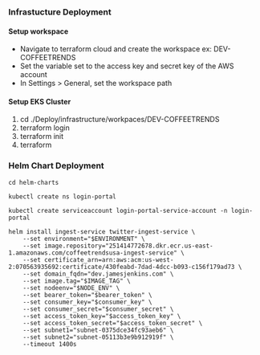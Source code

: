 ### Infrastucture Deployment

#### Setup workspace

 * Navigate to terraform cloud and create the workspace ex: DEV-COFFEETRENDS
 * Set the variable set to the access key and secret key of the AWS account
 * In Settings > General, set the workspace path 

#### Setup EKS Cluster

1. cd ./Deploy/infrastructure/workpaces/DEV-COFFEETRENDS
1. terraform login
1. terraform init
1. terraform 

### Helm Chart Deployment

`cd helm-charts`

`kubectl create ns login-portal`

`kubectl create serviceaccount login-portal-service-account -n login-portal`
    
```
helm install ingest-service twitter-ingest-service \
    --set environment="$ENVIRONMENT" \
    --set image.repository="251414772678.dkr.ecr.us-east-1.amazonaws.com/coffeetrendsusa-ingest-service" \
    --set certificate_arn=arn:aws:acm:us-west-2:070563935692:certificate/430feabd-7dad-4dcc-b093-c156f179ad73 \
    --set domain_fqdn="dev.jamesjenkins.com" \
    --set image.tag="$IMAGE_TAG" \
    --set nodeenv="$NODE_ENV" \
    --set bearer_token="$bearer_token" \
    --set consumer_key="$consumer_key" \
    --set consumer_secret="$consumer_secret" \
    --set access_token_key="$access_token_key" \
    --set access_token_secret="$access_token_secret" \
    --set subnet1="subnet-0375dce34fc93aeb6" \
    --set subnet2="subnet-05113b3e9b912919f" \
    --timeout 1400s
```